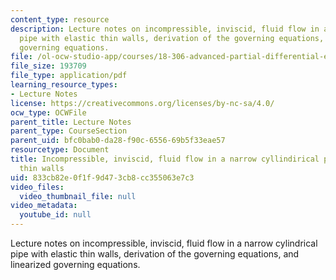 ```yaml
---
content_type: resource
description: Lecture notes on incompressible, inviscid, fluid flow in a narrow cylindrical
  pipe with elastic thin walls, derivation of the governing equations, and linearized
  governing equations.
file: /ol-ocw-studio-app/courses/18-306-advanced-partial-differential-equations-with-applications-fall-2009/833cb82e0f1f9d473cb8cc355063e7c3_MIT18_306f09_lec21_IncFlowElastPipes.pdf
file_size: 193709
file_type: application/pdf
learning_resource_types:
- Lecture Notes
license: https://creativecommons.org/licenses/by-nc-sa/4.0/
ocw_type: OCWFile
parent_title: Lecture Notes
parent_type: CourseSection
parent_uid: bfc0bab0-da28-f90c-6556-69b5f33eae57
resourcetype: Document
title: Incompressible, inviscid, fluid flow in a narrow cyllindirical pipe with elastic
  thin walls
uid: 833cb82e-0f1f-9d47-3cb8-cc355063e7c3
video_files:
  video_thumbnail_file: null
video_metadata:
  youtube_id: null
---
```

Lecture notes on incompressible, inviscid, fluid flow in a narrow cylindrical pipe with elastic thin walls, derivation of the governing equations, and linearized governing equations.